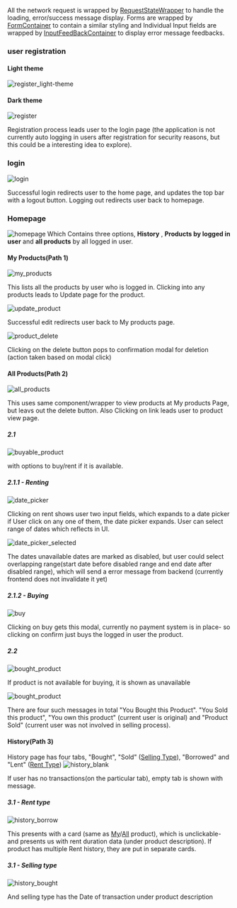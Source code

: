 <!-- TODO create a table of contents -->

All the network request is wrapped by [RequestStateWrapper](/src/pages/components/containers/RequestStateWrapper.tsx) to handle the loading, error/success message display.
Forms are wrapped by [FormContainer](/src/pages/components/containers/FormContainer.tsx) to contain a similar styling and Individual Input fields are wrapped by [InputFeedBackContainer](/src/pages/components/containers/InputFeedBackContainer.tsx) to display error message feedbacks.

### user registration

#### Light theme

![register_light-theme](../demo/images/register_light.png)

#### Dark theme

![register](../demo/images/register.png)

Registration process leads user to the login page (the application is not currently auto logging in users after registration for security reasons, but this could be a interesting idea to explore).

### login

![login](../demo/images/login.png)

Successful login redirects user to the home page, and updates the top bar with a logout button. Logging out redirects user back to homepage.

### Homepage

![homepage](../demo/images/homepage.png)
Which Contains three options, **History** , **Products by logged in user** and **all products** by all logged in user.

#### My Products(Path 1)

![my_products](../demo/images/my_products.png)

This lists all the products by user who is logged in. Clicking into any products leads to Update page for the product.

![update_product](../demo/images/edit_product.png)

Successful edit redirects user back to My products page.

![product_delete](../demo/images/delete_confirm.png)

Clicking on the delete button pops to confirmation modal for deletion (action taken based on modal click)

#### All Products(Path 2)

![all_products](../demo/images/all_product.png)

This uses same component/wrapper to view products at My products Page, but leavs out the delete button. Also Clicking on link leads user to product view page.

##### 2.1

![buyable_product](../demo/images/view_product.png)

with options to buy/rent if it is available.

##### 2.1.1 - Renting

![date_picker](../demo/images/date_modal.png)

Clicking on rent shows user two input fields, which expands to a date picker if User click on any one of them, the date picker expands. User can select range of dates which reflects in UI.

![date_picker_selected](../demo/images/date_modal_selected.png)

The dates unavailable dates are marked as disabled, but user could select overlapping range(start date before disabled range and end date after disabled range), which will send a error message from backend (currently frontend does not invalidate it yet)

##### 2.1.2 - Buying

![buy](../demo/images/buy_confirm.png)

Clicking on buy gets this modal, currently no payment system is in place- so clicking on confirm just buys the logged in user the product.

##### 2.2

![bought_product](../demo/images/view_product_bought.png)

If product is not available for buying, it is shown as unavailable

![bought_product](../demo/images/view_product_bought.png)

There are four such messages in total "You Bought this Product". "You Sold this product", "You own this product" (current user is original) and "Product Sold" (current user was not involved in selling process).

#### History(Path 3)

History page has four tabs, "Bought", "Sold" ([Selling Type](#31---selling-type)), "Borrowed" and "Lent" ([Rent Type](#31---rent-type))
![history_blank](../demo/images/history_page_no_content.png)

If user has no transactions(on the particular tab), empty tab is shown with message.

##### 3.1 - Rent type

![history_borrow](../demo/images/history_page_borrowed.png)

This presents with a card (same as [My](#my-productspath-1)/[All](#all-productspath-2) product), which is unclickable- and presents us with rent duration data (under product description). If product has multiple Rent history, they are put in separate cards.

##### 3.1 - Selling type

![history_bought](../demo/images/history_page_bought.png)

And selling type has the Date of transaction under product description
